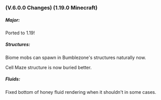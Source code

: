 ### **(V.6.0.0 Changes) (1.19.0 Minecraft)**

##### Major:
Ported to 1.19!

##### Structures:
Biome mobs can spawn in Bumblezone's structures naturally now.

Cell Maze structure is now buried better.

##### Fluids:
Fixed bottom of honey fluid rendering when it shouldn't in some cases.
